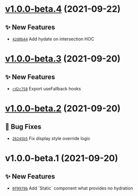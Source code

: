 # [v1.0.0-beta.4](https://github.com/TomokiMiyauci/react-patial-hydration/compare/v1.0.0-beta.3...v1.0.0-beta.4) (2021-09-22)

## ✨ New Features
- [`42d0b44`](https://github.com/TomokiMiyauci/react-patial-hydration/commit/42d0b44)   Add hydate on intersection HOC

# [v1.0.0-beta.3](https://github.com/TomokiMiyauci/react-patial-hydration/compare/v1.0.0-beta.2...v1.0.0-beta.3) (2021-09-20)

## ✨ New Features
- [`cd2c758`](https://github.com/TomokiMiyauci/react-patial-hydration/commit/cd2c758)   Export useFallback hooks

# [v1.0.0-beta.2](https://github.com/TomokiMiyauci/react-patial-hydration/compare/v1.0.0-beta.1...v1.0.0-beta.2) (2021-09-20)

## 🐛 Bug Fixes
- [`26245b5`](https://github.com/TomokiMiyauci/react-patial-hydration/commit/26245b5)   Fix display style override logic

# v1.0.0-beta.1 (2021-09-20)

## ✨ New Features
- [`0f9979b`](https://github.com/TomokiMiyauci/react-patial-hydration/commit/0f9979b)   Add &#x60;Static&#x60; component what provides no hydration
